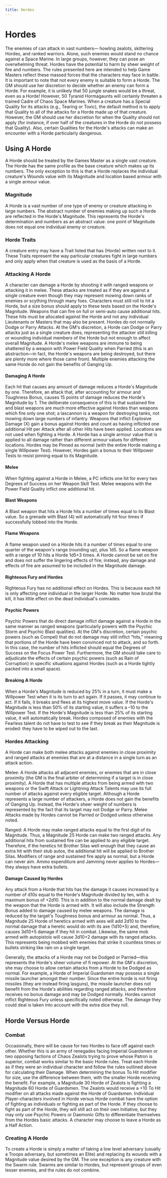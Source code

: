 ```yaml
---
title: Hordes
---
```

# Hordes

The enemies of can attack in vast numbers— howling zealots, skittering Hordes, and ranked warriors. Alone, such enemies would stand no chance against a Space Marine. In large groups, however, they can pose an overwhelming threat. Hordes have the potential to harm by sheer weight of fire and numbers. The rules presented here are intended to help Game Masters reflect these massed forces that the characters may face in battle. It is important to note that not every enemy is suitable to form a Horde. The GM should use her discretion to decide whether an enemy can form a Horde. For example, it is unlikely that 50 jungle snakes would be a threat, even as a Horde\! However, 50 Tyranid Hormagaunts will certainly threaten a trained Cadre of Chaos Space Marines. When a creature has a Special Quality for its attacks \(e.g., Tearing or Toxic\), the default method is to apply that Quality to all of the attacks for a Horde made up of that creature. However, the GM should use her discretion for when the Quality should not apply \(for instance, if over half of the creatures in the Horde do not possess that Quality\). Also, certain Qualities for the Horde's attacks can make an encounter with a Horde particularly dangerous.

## Using A Horde

A Horde should be treated by the Games Master as a single vast creature. The Horde has the same profile as the base creature which makes up its numbers.  The only exception to this is that a Horde replaces the individual creature's Wounds value with its Magnitude and location based armour with a single armour value.

### Magnitude

A Horde is a vast number of one type of enemy or creature attacking in large numbers. The abstract number of enemies making up such a Horde are reflected in the Horde's Magnitude. This represents the Horde's determination and numbers as an abstract value: one point of Magnitude does not equal one individual enemy or creature.

### Horde Traits

A creature entry may have a Trait listed that has \(Horde\) written next to it. These Traits represent the way particular creatures fight in large numbers and only apply when that creature is used as the basis of a Horde.

### Attacking A Horde

A character can damage a Horde by shooting it with ranged weapons or attacking it in melee. These attacks are treated as if they are against a single creature even though they may represent mowing down ranks of enemies or scything through many foes. Characters must still roll to hit a Horde, but a size bonus should apply to these tests based on the Horde's Magnitude. Weapons that can fire on full or semi\-auto cause additional hits. These hits must be allocated against the Horde and not any individual Lieutenants or Masters that may also be present. Hordes do not normally Dodge or Parry Attacks. At the GM's discretion, a Horde can Dodge or Parry attacks just as a single creature does, representing the attacker still killing or wounding individual members of the Horde but not enough to affect overall Magnitude. A Horde's melee weapons are immune to being shattered by a weapon with Power Field Quality when Parried \(this is an abstraction—in fact, the Horde's weapons are being destroyed, but there are plenty more where those came from\). Multiple enemies attacking the same Horde do not gain the benefits of Ganging Up.

#### Damaging A Horde

Each hit that causes any amount of damage reduces a Horde's Magnitude by one. Therefore, an attack that, after accounting for armour and Toughness Bonus, causes 15 points of damage reduces the Horde's Magnitude by 1. The deliberate consequence of this is that sustained fire and blast weapons are much more effective against Hordes than weapons which fire only one shot; a lascannon is a weapon for destroying tanks, not mowing down large numbers of infantry. Weapons that inflict Explosive Damage \(X\) gain a bonus against Hordes and count as having inflicted one additional Hit per Attack after all other Hits have been applied. Locations are not used when fighting a Horde. A Horde has a single armour value that is applied to all damage rather than different armour values for different locations. Hordes may be Pinned as normal \(with the entire Horde making a single Willpower Test\). However, Hordes gain a bonus to their Willpower Tests to resist pinning equal to its Magnitude.

#### Melee

When fighting against a Horde in Melee, a PC inflicts one hit for every two Degrees of Success on her Weapon Skill Test. Melee weapons with the Power Field Quality inflict one additional hit.

#### Blast Weapons

A Blast weapon that hits a Horde hits a number of times equal to its Blast value. So a grenade with Blast \(4\) will automatically hit four times if successfully lobbed into the Horde.

#### Flame Weapons

A flame weapon used on a Horde hits it a number of times equal to one quarter of the weapon's range \(rounding up\), plus 1d5. So a flame weapon with a range of 10 hits a Horde 1d5\+3 times. A Horde cannot be set on fire and does not suffer the lingering effects of fire; instead, any damage and effects of fire are assumed to be included in the Magnitude damage.

#### Righteous Fury and Hordes

Righteous Fury has no additional effect on Hordes. This is because each hit is only affecting one individual in the larger Horde. No matter how brutal the kill, it has little effect on the dead individual's comrades.

#### Psychic Powers

Psychic Powers that do direct damage inflict damage against a Horde in the same manner as ranged weapons \(particularly powers with the Psychic Storm and Psychic Blast qualities\). At the GM's discretion, certain psychic powers \(such as Compel\) that do not damage may still inflict “hits,” meaning that portions of the Horde have been convinced not to attack, and so forth. In this case, the number of hits inflicted should equal the Degrees of Success on the Focus Power Test. Furthermore, the GM should take care to adjudicate the effects of certain psychic powers \(such as Rain of Corruption\) in specific situations against Hordes \(such as a Horde tightly packed into a small space\).

#### Breaking A Horde

When a Horde's Magnitude is reduced by 25% in a turn, it must make a Willpower Test when it is its turn to act again. If it passes, it may continue to act. If it fails, it breaks and flees at its highest move value. If the Horde's Magnitude is less than 50% of its starting value, it suffers a –10 to the Willpower Test. If the Horde's Magnitude is less than 25% of its starting value, it will automatically break. Hordes composed of enemies with the Fearless talent do not have to test to see if they break as their Magnitude is eroded: they have to be wiped out to the last.

### Hordes Attacking

A Horde can make both melee attacks against enemies in close proximity and ranged attacks at enemies that are at a distance in a single turn as an attack action.

Melee: A Horde attacks all adjacent enemies, or enemies that are in close proximity \(the GM is the final arbiter of determining if a target is in close proximity\). A Horde that has multiple attacks from being armed with two weapons or the Swift Attack or Lightning Attack Talents may use its full number of attacks against every eligible target. Although a Horde represents a large number of attackers, a Horde does not gain the benefits of Ganging Up. Instead, the Horde's sheer weight of numbers is represented by the fact that its target may not Dodge or Parry. Melee Attacks made by Hordes cannot be Parried or Dodged unless otherwise noted.

Ranged: A Horde may make ranged attacks equal to the first digit of its Magnitude. Thus, a Magnitude 25 Horde can make two ranged attacks. Any additional hits from sustained fire can be applied to any eligible target. Therefore, if the heretics hit Brother Silas well enough that they cause an extra hit with their stub autos, the additional hit will be applied to Brother Silas. Modifiers of range and sustained fire apply as normal, but a Horde can never aim. Ammo expenditure and Jamming never applies to Hordes—they always have extra bullets.

#### Damage Caused by Hordes

Any attack from a Horde that hits has the damage it causes increased by a number of d10s equal to the Horde's Magnitude divided by ten, with a maximum bonus of \+2d10. This is in addition to the normal damage dealt by the weapon that the Horde is armed with. It will also include the Strength Bonus added to damage caused by melee weapons. The damage is reduced by the target's Toughness bonus and armour as normal. Thus, a Magnitude 25 Horde of heretics armed with axes will add 2d10 to the normal damage that a heretic would do with its axe \(1d10\+5\) and, therefore, causes 3d10\+5 damage if they hit in combat. Likewise, the same mob armed with autopistols will cause 3d10\+2 damage with its ranged attacks. This represents being mobbed with enemies that strike it countless times or bullets striking like rain on a single target.

Generally, the attacks of a Horde may not be Dodged or Parried—this represents the Horde's sheer volume of fi repower. At the GM's discretion, she may choose to allow certain attacks from a Horde to be Dodged as normal. For example, a Horde of Imperial Guardsmen may possess a single missile launcher amongst their number. Since the entire horde is not firing missiles \(they are instead firing lasguns\), the missile launcher does not benefit from the Horde's abilities regarding ranged attacks, and therefore receives no bonus damage and may be Dodged normally. Hordes cannot inflict Righteous Fury unless specifically noted otherwise. The damage they could deal is taken into account with the extra dice they roll.

## Horde Versus Horde

### Combat

Occasionally, there will be cause for two Hordes to face off against each other. Whether this is an army of renegades facing Imperial Guardsmen or two opposing factions of Chaos Zealots trying to prove whose Patron is superior, combat works similar to the basic Horde rules. Treat each Horde as if they were an individual character and follow the rules outlined above for calculating their Damage. When determining the bonus To Hit modifier for size, use the difference between them, with the smaller Horde receiving the benefit. For example, a Magnitude 30 Horde of Zealots is fighting a Magnitude 60 Horde of Guardsmen. The Zealots would receive a \+10 To Hit modifier on all attacks made against the Horde of Guardsmen. Individual Player\-characters involved in Horde versus Horde combat have the option of fighting as individuals or fighting as part of the Horde. If they choose to fight as part of the Horde, they will still act on their own Initiative, but they may only use Psychic Powers or Daemonic Gifts to differentiate themselves from the Hordes basic attacks. A character may choose to leave a Horde as a Half Action.

### Creating A Horde

To create a Horde is simply a matter of taking a low level adversary \(usually a Troops adversary, but sometimes an Elite\) and replacing its wounds with a Magnitude value desired by the GM.  The one exception is any creature with the Swarm rule. Swarms are similar to Hordes, but represent groups of even lesser enemies, and the rules do not combine.
